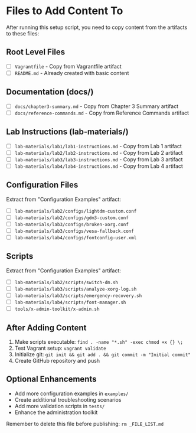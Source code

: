 # Files to Add Content To

After running this setup script, you need to copy content from the artifacts to these files:

## Root Level Files
- [ ] `Vagrantfile` - Copy from Vagrantfile artifact
- [ ] `README.md` - Already created with basic content

## Documentation (docs/)
- [ ] `docs/chapter3-summary.md` - Copy from Chapter 3 Summary artifact
- [ ] `docs/reference-commands.md` - Copy from Reference Commands artifact

## Lab Instructions (lab-materials/)
- [ ] `lab-materials/lab1/lab1-instructions.md` - Copy from Lab 1 artifact
- [ ] `lab-materials/lab2/lab2-instructions.md` - Copy from Lab 2 artifact
- [ ] `lab-materials/lab3/lab3-instructions.md` - Copy from Lab 3 artifact
- [ ] `lab-materials/lab4/lab4-instructions.md` - Copy from Lab 4 artifact

## Configuration Files
Extract from "Configuration Examples" artifact:
- [ ] `lab-materials/lab2/configs/lightdm-custom.conf`
- [ ] `lab-materials/lab2/configs/gdm3-custom.conf`
- [ ] `lab-materials/lab3/configs/broken-xorg.conf`
- [ ] `lab-materials/lab3/configs/vesa-fallback.conf`
- [ ] `lab-materials/lab4/configs/fontconfig-user.xml`

## Scripts
Extract from "Configuration Examples" artifact:
- [ ] `lab-materials/lab2/scripts/switch-dm.sh`
- [ ] `lab-materials/lab3/scripts/analyze-xorg-log.sh`
- [ ] `lab-materials/lab3/scripts/emergency-recovery.sh`
- [ ] `lab-materials/lab4/scripts/font-manager.sh`
- [ ] `tools/x-admin-toolkit/x-admin.sh`

## After Adding Content
1. Make scripts executable: `find . -name "*.sh" -exec chmod +x {} \;`
2. Test Vagrant setup: `vagrant validate`
3. Initialize git: `git init && git add . && git commit -m "Initial commit"`
4. Create GitHub repository and push

## Optional Enhancements
- Add more configuration examples in `examples/`
- Create additional troubleshooting scenarios
- Add more validation scripts in `tests/`
- Enhance the administration toolkit

Remember to delete this file before publishing: `rm _FILE_LIST.md`
